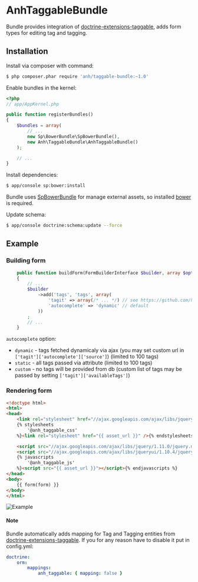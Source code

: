 # AnhTaggableBundle

Bundle provides integration of [doctrine-extensions-taggable](https://github.com/hilobok/doctrine-extensions-taggable), adds form types for editing tag and tagging.

## Installation

Install via composer with command:

```bash
$ php composer.phar require 'anh/taggable-bundle:~1.0'
```

Enable bundles in the kernel:

```php
<?php
// app/AppKernel.php

public function registerBundles()
{
    $bundles = array(
        // ...
        new Sp\BowerBundle\SpBowerBundle(),
        new Anh\TaggableBundle\AnhTaggableBundle()
    );

    // ...
}
```

Install dependencies:

```bash
$ app/console sp:bower:install
```

Bundle uses [SpBowerBundle](https://github.com/Spea/SpBowerBundle) for manage external assets, so installed [bower](http://bower.io) is required.

Update schema:

```bash
$ app/console doctrine:schema:update --force
```

## Example

### Building form

```php
    public function buildForm(FormBuilderInterface $builder, array $options)
    {
        // ...
        $builder
            ->add('tags', 'tags', array(
                'tagit' => array(/* ... */) // see https://github.com/hilobok/tag-it for available options, may be empty
                'autocomplete' => 'dynamic' // default
            ))
        ;
        // ...
    }
```

`autocomplete` option:

* `dynamic` - tags fetched dynamicaly via ajax (you may set custom url in `['tagit']['autocomplete']['source']`) (limited to 100 tags)
* `static`  - all tags passed via attribute (limited to 100 tags)
* `custom`  - no tags will be provided from db (custom list of tags may be passed by setting `['tagit']['availableTags']`)

### Rendering form

```html
<!doctype html>
<html>
<head>
    <link rel="stylesheet" href="//ajax.googleapis.com/ajax/libs/jqueryui/1.10.4/themes/smoothness/jquery-ui.css" />
    {% stylesheets
        '@anh_taggable_css'
    %}<link rel="stylesheet" href="{{ asset_url }}" />{% endstylesheets %}

    <script src="//ajax.googleapis.com/ajax/libs/jquery/1.11.0/jquery.min.js"></script>
    <script src="//ajax.googleapis.com/ajax/libs/jqueryui/1.10.4/jquery-ui.min.js"></script>
    {% javascripts
        '@anh_taggable_js'
    %}<script src="{{ asset_url }}"></script>{% endjavascripts %}
</head>
<body>
    {{ form(form) }}
</body>
</html>
```

![Example](https://raw.github.com/hilobok/AnhTaggableBundle/master/Resources/doc/example.png)

#### Note

Bundle automatically adds mapping for Tag and Tagging entities from [doctrine-extensions-taggable](https://github.com/hilobok/doctrine-extensions-taggable). If you for any reason have to disable it put in config.yml:

```yml
doctrine:
    orm:
        mappings:
            anh_taggable: { mapping: false }
```